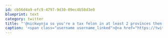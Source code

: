 ```yaml
---
id: cb56d4a9-efc9-4797-9d30-09ec4b58d3e0
blueprint: text
category: twitter
title: "'@nickwynja so you're a tax felon in at least 2 provinces then!"
caption: '<span class="username username_linked">@<a href="https://twitter.com/nickwynja" title="Nick Wynja">nickwynja</a></span> so you''re a tax felon in at least 2 provinces then!'
---
```

